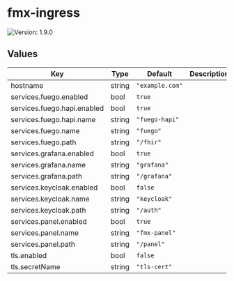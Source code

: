 # fmx-ingress

![Version: 1.9.0](https://img.shields.io/badge/Version-1.9.0-informational?style=flat-square)

## Values

| Key | Type | Default | Description |
|-----|------|---------|-------------|
| hostname | string | `"example.com"` |  |
| services.fuego.enabled | bool | `true` |  |
| services.fuego.hapi.enabled | bool | `true` |  |
| services.fuego.hapi.name | string | `"fuego-hapi"` |  |
| services.fuego.name | string | `"fuego"` |  |
| services.fuego.path | string | `"/fhir"` |  |
| services.grafana.enabled | bool | `true` |  |
| services.grafana.name | string | `"grafana"` |  |
| services.grafana.path | string | `"/grafana"` |  |
| services.keycloak.enabled | bool | `false` |  |
| services.keycloak.name | string | `"keycloak"` |  |
| services.keycloak.path | string | `"/auth"` |  |
| services.panel.enabled | bool | `true` |  |
| services.panel.name | string | `"fmx-panel"` |  |
| services.panel.path | string | `"/panel"` |  |
| tls.enabled | bool | `false` |  |
| tls.secretName | string | `"tls-cert"` |  |

